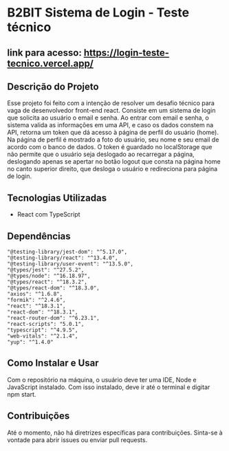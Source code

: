 # B2BIT Sistema de Login - Teste técnico

## link para acesso: https://login-teste-tecnico.vercel.app/

## Descrição do Projeto

Esse projeto foi feito com a intenção de resolver um desafio técnico para vaga de desenvolvedor front-end react. Consiste em um sistema de login que solicita ao usuário o email e senha. Ao entrar com email e senha, o sistema valida as informações em uma API, e caso os dados constem na API, retorna um token que dá acesso à página de perfil do usuário (home). Na página de perfil é mostrado a foto do usuário, seu nome e seu email de acordo com o banco de dados. O token é guardado no localStorage que não permite que o usuário seja deslogado ao recarregar a página, deslogando apenas se apertar no botão logout que consta na página home no canto superior direito, que desloga o usuário e redireciona para página de login.

## Tecnologias Utilizadas

- React com TypeScript

## Dependências

    "@testing-library/jest-dom": "^5.17.0",
    "@testing-library/react": "^13.4.0",
    "@testing-library/user-event": "^13.5.0",
    "@types/jest": "^27.5.2",
    "@types/node": "^16.18.97",
    "@types/react": "^18.3.2",
    "@types/react-dom": "^18.3.0",
    "axios": "^1.6.8",
    "formik": "^2.4.6",
    "react": "^18.3.1",
    "react-dom": "^18.3.1",
    "react-router-dom": "^6.23.1",
    "react-scripts": "5.0.1",
    "typescript": "^4.9.5",
    "web-vitals": "^2.1.4",
    "yup": "^1.4.0"
    

## Como Instalar e Usar

Com o repositório na máquina, o usuário deve ter uma IDE, Node e JavaScript instalado. Com isso instalado, deve ir até o terminal e digitar npm start.

## Contribuições
Até o momento, não há diretrizes específicas para contribuições. Sinta-se à vontade para abrir issues ou enviar pull requests.


